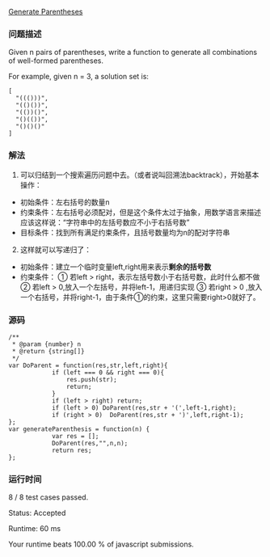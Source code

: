 [Generate Parentheses](https://leetcode.com/problems/generate-parentheses/description/)

### 问题描述
Given n pairs of parentheses, write a function to generate all combinations of well-formed parentheses.

For example, given n = 3, a solution set is:
```
[
  "((()))",
  "(()())",
  "(())()",
  "()(())",
  "()()()"
]
```
### 解法
1. 可以归结到一个搜索遍历问题中去。（或者说叫回溯法backtrack），开始基本操作：
- 初始条件：左右括号的数量n
- 约束条件：左右括号必须配对，但是这个条件太过于抽象，用数学语言来描述应该这样说：“字符串中的左括号数应不小于右括号数”
- 目标条件：找到所有满足约束条件，且括号数量均为n的配对字符串
2. 这样就可以写递归了：
- 初始条件：建立一个临时变量left,right用来表示**剩余的括号数**
- 约束条件：
① 若left > right，表示左括号数小于右括号数，此时什么都不做
② 若left > 0,放入一个左括号，并将left-1，用递归实现
③ 若right > 0 ,放入一个右括号，并将right-1，由于条件①的约束，这里只需要right>0就好了。

### 源码
```
/**
 * @param {number} n
 * @return {string[]}
 */
var DoParent = function(res,str,left,right){
            if (left === 0 && right === 0){
                res.push(str);
                return;
            }
            if (left > right) return;
            if (left > 0) DoParent(res,str + '(',left-1,right);
            if (right > 0)  DoParent(res,str + ')',left,right-1);
};
var generateParenthesis = function(n) {
            var res = [];
            DoParent(res,"",n,n);
            return res;
};
```
### 运行时间

8 / 8 test cases passed.

Status: Accepted

Runtime: 60 ms

Your runtime beats 100.00 % of javascript submissions.

